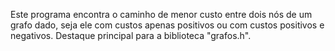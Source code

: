 Este programa encontra o caminho de menor custo entre dois nós de um grafo dado, seja ele com custos apenas positivos ou com custos positivos e negativos.
Destaque principal para a biblioteca "grafos.h".
